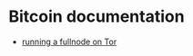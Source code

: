 # Bitcoin documentation
- [running a fullnode on Tor](https://github.com/BHBNETWORK/bitcoindoc/blob/master/tor-fullnode.md)
